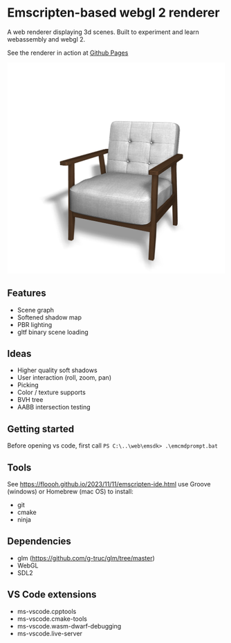 # Emscripten-based webgl 2 renderer

A web renderer displaying 3d scenes. Built to experiment and learn webassembly and webgl 2. 

See the renderer in action at [Github Pages](https://termijn.github.io/index.html)

![Example rendering of a chair](/images/screenshot.png)

## Features
- Scene graph
- Softened shadow map
- PBR lighting
- gltf binary scene loading

## Ideas
- Higher quality soft shadows
- User interaction (roll, zoom, pan)
- Picking
- Color / texture supports
- BVH tree
- AABB intersection testing

## Getting started
Before opening vs code, first call
`PS C:\..\web\emsdk> .\emcmdprompt.bat`

## Tools
See https://floooh.github.io/2023/11/11/emscripten-ide.html
use Groove (windows) or Homebrew (mac OS) to install:
- git
- cmake
- ninja

## Dependencies
- glm (https://github.com/g-truc/glm/tree/master)
- WebGL
- SDL2

## VS Code extensions
- ms-vscode.cpptools
- ms-vscode.cmake-tools
- ms-vscode.wasm-dwarf-debugging
- ms-vscode.live-server
